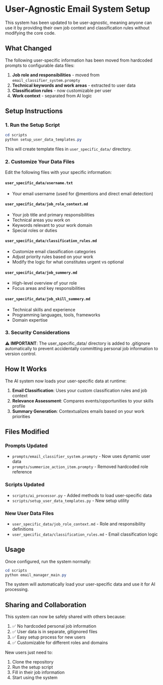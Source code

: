 # User-Agnostic Email System Setup

This system has been updated to be user-agnostic, meaning anyone can use it by providing their own job context and classification rules without modifying the core code.

## What Changed

The following user-specific information has been moved from hardcoded prompts to configurable data files:

1. **Job role and responsibilities** - moved from `email_classifier_system.prompty`
2. **Technical keywords and work areas** - extracted to user data
3. **Classification rules** - now customizable per user
4. **Work context** - separated from AI logic

## Setup Instructions

### 1. Run the Setup Script

```powershell
cd scripts
python setup_user_data_templates.py
```

This will create template files in `user_specific_data/` directory.

### 2. Customize Your Data Files

Edit the following files with your specific information:

#### `user_specific_data/username.txt`
- Your email username (used for @mentions and direct email detection)

#### `user_specific_data/job_role_context.md`
- Your job title and primary responsibilities
- Technical areas you work on
- Keywords relevant to your work domain
- Special roles or duties

#### `user_specific_data/classification_rules.md`
- Customize email classification categories
- Adjust priority rules based on your work
- Modify the logic for what constitutes urgent vs optional

#### `user_specific_data/job_summery.md`
- High-level overview of your role
- Focus areas and key responsibilities

#### `user_specific_data/job_skill_summery.md`
- Technical skills and experience
- Programming languages, tools, frameworks
- Domain expertise

### 3. Security Considerations

⚠️ **IMPORTANT**: The user_specific_data/ directory is added to .gitignore automatically to prevent accidentally committing personal job information to version control.

## How It Works

The AI system now loads your user-specific data at runtime:

1. **Email Classification**: Uses your custom classification rules and job context
2. **Relevance Assessment**: Compares events/opportunities to your skills profile  
3. **Summary Generation**: Contextualizes emails based on your work priorities

## Files Modified

### Prompts Updated
- `prompts/email_classifier_system.prompty` - Now uses dynamic user data
- `prompts/summerize_action_item.prompty` - Removed hardcoded role reference

### Scripts Updated
- `scripts/ai_processor.py` - Added methods to load user-specific data
- `scripts/setup_user_data_templates.py` - New setup utility

### New User Data Files
- `user_specific_data/job_role_context.md` - Role and responsibility definitions
- `user_specific_data/classification_rules.md` - Email classification logic

## Usage

Once configured, run the system normally:

```powershell
cd scripts
python email_manager_main.py
```

The system will automatically load your user-specific data and use it for AI processing.

## Sharing and Collaboration

This system can now be safely shared with others because:

1. ✅ No hardcoded personal job information
2. ✅ User data is in separate, gitignored files  
3. ✅ Easy setup process for new users
4. ✅ Customizable for different roles and domains

New users just need to:
1. Clone the repository
2. Run the setup script
3. Fill in their job information
4. Start using the system
